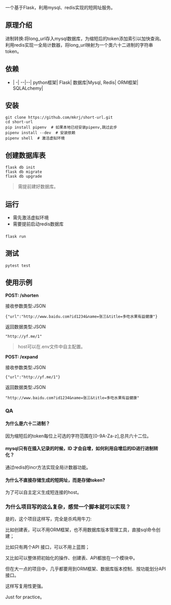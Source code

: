 一个基于Flask，利用mysql、redis实现的短网址服务。

## 原理介绍

进制转换:将long_url存入mysql数据库，为缩短后的token添加索引以加快查询。利用redis实现一全局计数器，将long_url映射为一个类六十二进制的字符串token。

## 依赖
- | -|
--|--|
python框架| Flask|
数据库|Mysql, Redis|
ORM框架| SQLALchemy|

## 安装
```
git clone https://github.com/mkrj/short-url.git
cd short-url
pip install pipenv  # 如果本地已经安装pipenv,跳过此步
pipenv install --dev  # 安装依赖
pipenv shell  # 激活虚拟环境
```

## 创建数据库表
```
flask db init
flask db migrate
flask db upgrade
```
> 需提前建好数据库。

## 运行
- 需先激活虚拟环境
- 需要提前启动redis数据库

### 
```
flask run
```

## 测试
```
pytest test
```

## 使用示例

**POST: /shorten**

接收参数类型:JSON
```
{"url":"http://www.baidu.com?id1234&name=张三&title=多吃水果有益健康"}
```
返回数据类型:JSON
```
"http://yf.me/1"
```
> host可以在.env文件中自主配置。

**POST: /expand**

接收参数类型:JSON
```
{"url":"http://yf.me/1"}
```
返回数据类型:JSON
```
"http://www.baidu.com?id1234&name=张三&title=多吃水果有益健康"
```

### QA
#### 为什么是六十二进制？

因为缩短后的token每位上可选的字符范围在[0-9A-Za-z],总共六十二位。

#### mysql只有在插入记录的时候，ID 才会自增，如何利用自增后的ID进行进制转化？

通过redis的incr方法实现全局计数器功能。

#### 为什么不直接存储生成的短网址，而是存储token?

为了可以自主定义生成短连接的host。

### 为什么项目写的这么复杂，感觉一个脚本就可以实现？

是的，这个项目这样写，完全是杀鸡用牛刀:

比如创建表，可以不用ORM框架，也不用数据库版本管理工具，直接sql命令创建；

比如只有两个API 接口，可以不用上蓝图；

又比如可以整体把初始化的操作、创建表、API都放在一个模块中。

但在大一点的项目中，几乎都要用到ORM框架、数据库版本控制、按功能划分API接口。

这样写复用性更强。

Just for practice。
